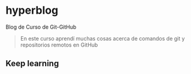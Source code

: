 # hyperblog
Blog de Curso de Git-GitHub
>En este curso aprendí muchas cosas acerca de comandos de git y repositorios remotos en GitHub

## Keep learning
